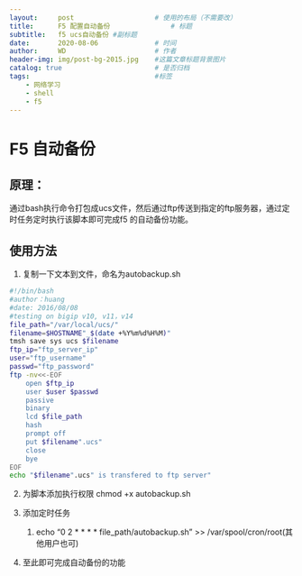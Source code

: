 ```yaml
---
layout:     post   				    # 使用的布局（不需要改）
title:      F5 配置自动备份 				# 标题 
subtitle:   f5 ucs自动备份 #副标题
date:       2020-08-06 				# 时间
author:     WD 						# 作者
header-img: img/post-bg-2015.jpg 	#这篇文章标题背景图片
catalog: true 						# 是否归档
tags:								#标签
    - 网络学习
	- shell
	- f5
---
```




# F5  自动备份

## 原理：

通过bash执行命令打包成ucs文件，然后通过ftp传送到指定的ftp服务器，通过定时任务定时执行该脚本即可完成f5 的自动备份功能。

## 使用方法

1. 复制一下文本到文件，命名为autobackup.sh

```bash
#!/bin/bash
#author：huang
#date: 2016/08/08
#testing on bigip v10, v11，v14
file_path="/var/local/ucs/"
filename=$HOSTNAME"_$(date +%Y%m%d%H%M)"
tmsh save sys ucs $filename
ftp_ip="ftp_server_ip"
user="ftp_username"
passwd="ftp_password"
ftp -nv<<-EOF
	open $ftp_ip
	user $user $passwd
	passive
	binary
	lcd $file_path 
	hash
	prompt off
	put $filename".ucs"
	close
	bye
EOF
echo "$filename".ucs" is transfered to ftp server"
```

2. 为脚本添加执行权限 chmod +x  autobackup.sh

3. 添加定时任务

	1. echo  “0 2 * * * *  file_path/autobackup.sh”  >> /var/spool/cron/root(其他用户也可)
4. 至此即可完成自动备份的功能

   

   

